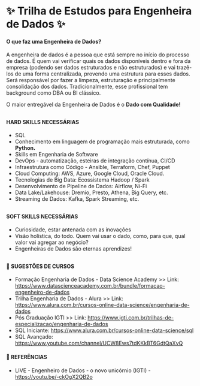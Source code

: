 # ✨ Trilha de Estudos para Engenheira de Dados ✨

  <div>
 
####    O que faz uma Engenheira de Dados?

A engenheira de dados é a pessoa que está sempre no início do processo de dados. 
É quem vai verificar quais os dados disponíveis dentro e fora da empresa (podendo ser dados estruturados e não estruturados) e vai trazê-los de uma forma centralizada, provendo uma estrutura para esses dados. Será responsável por fazer a limpeza, estruturação e principalmente consolidação dos dados. Tradicionalmente, esse profissional tem background como DBA ou BI clássico.

O maior entregável da Engenheira de Dados é o **Dado com Qualidade!**

##
 
####    HARD SKILLS NECESSÁRIAS
  - SQL
  - Conhecimento em linguagem de programação mais estruturada, como **Python.**
  - Skills em Engenharia de Software
  - DevOps -  automatização, esteiras de integração contínua, CI/CD
  - Infraestrutura como Código - Ansible, Terraform, Chef, Puppet
  - Cloud Computing: AWS, Azure, Google Cloud, Oracle Cloud.
  - Tecnologias de Big Data: Ecossistema Hadoop / Spark
  - Desenvolvimento de Pipeline de Dados: Airflow, Ni-Fi
  - Data Lake/Lakehouse: Dremio, Presto, Athena, Big Query, etc.
  - Streaming de Dados: Kafka, Spark Streaming, etc.

  ##

 ####    SOFT SKILLS NECESSÁRIAS
  - Curiosidade, estar antenada com as inovações
  - Visão holística, do todo. Quem vai usar o dado, como, para que, qual valor vai agregar ao negócio?
  - Engenheiras de Dados são eternas aprendizes!
  
  ##
  
 ####  📍      SUGESTÕES DE CURSOS
  
  - Formação Engenharia de Dados - Data Science Academy >> Link: https://www.datascienceacademy.com.br/bundle/formacao-engenheiro-de-dados
  - Trilha Engenharia de Dados - Alura >> Link: https://www.alura.com.br/cursos-online-data-science/engenharia-de-dados
  - Pós Graduação IGTI >> Link: https://www.igti.com.br/trilhas-de-especializacao/engenharia-de-dados
  - SQL Iniciante: https://www.alura.com.br/cursos-online-data-science/sql
  - SQL Avançado: https://www.youtube.com/channel/UCW8Ews7tdKKkBT6GdtQaXvQ
  
 ####  📍      REFERÊNCIAS
  
  - LIVE - Engenheiro de Dados - o novo unicórnio (IGTI)  - https://youtu.be/-ckOgX2QB2o

 </div>
